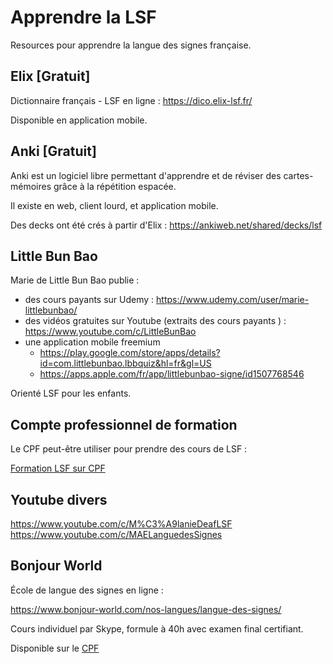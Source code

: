 # Apprendre la LSF

Resources pour apprendre la langue des signes française.

## Elix [Gratuit]

Dictionnaire français - LSF en ligne : https://dico.elix-lsf.fr/

Disponible en application mobile.

## Anki [Gratuit]

Anki est un logiciel libre permettant d'apprendre et de réviser des cartes-mémoires grâce à la répétition espacée. 

Il existe en web, client lourd, et application mobile.

Des decks ont été crés à partir d'Elix : https://ankiweb.net/shared/decks/lsf

## Little Bun Bao

Marie de Little Bun Bao publie :
- des cours payants sur Udemy : https://www.udemy.com/user/marie-littlebunbao/
- des vidéos gratuites sur Youtube (extraits des cours payants ) : https://www.youtube.com/c/LittleBunBao
- une application mobile freemium
  - https://play.google.com/store/apps/details?id=com.littlebunbao.lbbquiz&hl=fr&gl=US
  - https://apps.apple.com/fr/app/littlebunbao-signe/id1507768546

Orienté LSF pour les enfants.

## Compte professionnel de formation

Le CPF peut-être utiliser pour prendre des cours de LSF :

[Formation LSF sur CPF](https://www.moncompteformation.gouv.fr/espace-prive/html/#/formation/recherche/results?q=%7B%22ou%22:%7B%22modality%22:%22A_DISTANCE%22,%22type%22:%22CP%22,%22ville%22:null%7D,%22sort%22:%22SCORE%22,%22debutPagination%22:1,%22nombreOccurences%22:6,%22quoi%22:%22LSF%22,%22quoiReferentiel%22:null,%22contexteFormation%22:%22ACTIVITE_PROFESSIONNELLE%22,%22durationHours%22:null,%22endDate%22:null,%22evaluation%22:null,%22niveauSortie%22:null,%22nomOrganisme%22:null,%22prix%22:null,%22rythme%22:null,%22startDate%22:null,%22conformiteReglementaire%22:null%7D)

## Youtube divers

https://www.youtube.com/c/M%C3%A9lanieDeafLSF
https://www.youtube.com/c/MAELanguedesSignes

## Bonjour World

École de langue des signes en ligne : 

https://www.bonjour-world.com/nos-langues/langue-des-signes/

Cours individuel par Skype, formule à 40h avec examen final certifiant.

Disponible sur le [CPF](https://www.moncompteformation.gouv.fr/espace-prive/html/#/formation/recherche/results?q=%7B%22ou%22:%7B%22modality%22:%22A_DISTANCE%22,%22type%22:%22CP%22,%22ville%22:null%7D,%22sort%22:%22SCORE%22,%22debutPagination%22:1,%22nombreOccurences%22:6,%22quoi%22:%22LSF%22,%22quoiReferentiel%22:null,%22contexteFormation%22:%22ACTIVITE_PROFESSIONNELLE%22,%22durationHours%22:null,%22endDate%22:null,%22evaluation%22:null,%22niveauSortie%22:null,%22nomOrganisme%22:%22BONJOUR%20WORLD%22,%22prix%22:null,%22rythme%22:null,%22startDate%22:null,%22conformiteReglementaire%22:null%7D)


